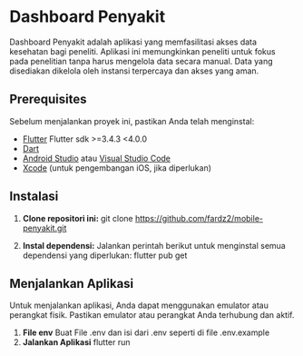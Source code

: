 # Dashboard Penyakit

Dashboard Penyakit adalah aplikasi yang memfasilitasi akses data kesehatan bagi peneliti. Aplikasi ini memungkinkan peneliti untuk fokus pada penelitian tanpa harus mengelola data secara manual. Data yang disediakan dikelola oleh instansi terpercaya dan akses yang aman.

## Prerequisites

Sebelum menjalankan proyek ini, pastikan Anda telah menginstal:

- [Flutter](https://flutter.dev/docs/get-started/install) Flutter sdk >=3.4.3 <4.0.0
- [Dart](https://dart.dev/get-dart)
- [Android Studio](https://developer.android.com/studio) atau [Visual Studio Code](https://code.visualstudio.com/)
- [Xcode](https://developer.apple.com/xcode/) (untuk pengembangan iOS, jika diperlukan)

## Instalasi

1. **Clone repositori ini:**
   git clone https://github.com/fardz2/mobile-penyakit.git

2. **Instal dependensi:**
   Jalankan perintah berikut untuk menginstal semua dependensi yang diperlukan:
   flutter pub get

## Menjalankan Aplikasi

Untuk menjalankan aplikasi, Anda dapat menggunakan emulator atau perangkat fisik. Pastikan emulator atau perangkat Anda terhubung dan aktif.

1. **File env**
   Buat File .env dan isi dari .env seperti di file .env.example
2. **Jalankan Aplikasi**
   flutter run
